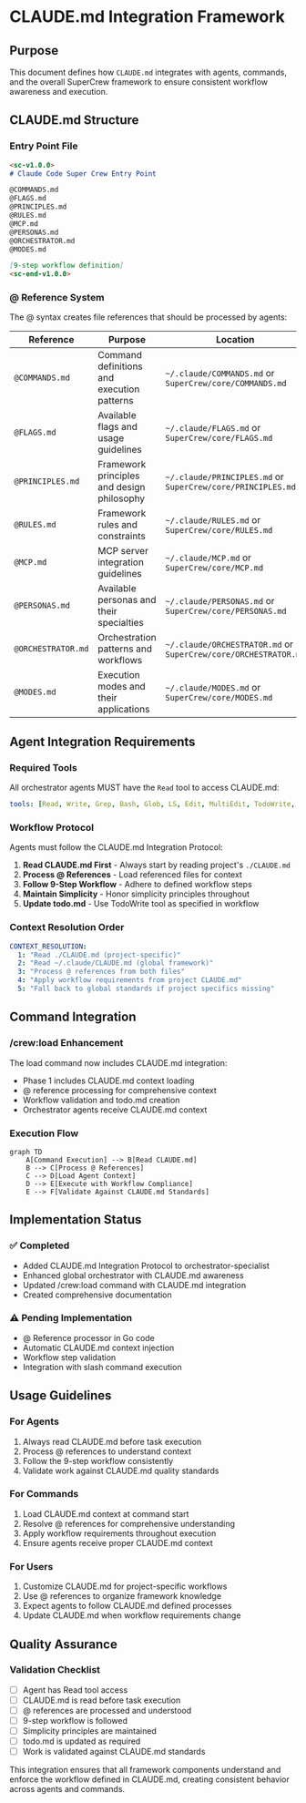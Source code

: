# CLAUDE.md Integration Framework

## Purpose
This document defines how `CLAUDE.md` integrates with agents, commands, and the overall SuperCrew framework to ensure consistent workflow awareness and execution.

## CLAUDE.md Structure

### Entry Point File
```markdown
<sc-v1.0.0>
# Claude Code Super Crew Entry Point

@COMMANDS.md
@FLAGS.md
@PRINCIPLES.md
@RULES.md
@MCP.md
@PERSONAS.md
@ORCHESTRATOR.md
@MODES.md

[9-step workflow definition]
<sc-end-v1.0.0>
```

### @ Reference System
The @ syntax creates file references that should be processed by agents:

| Reference | Purpose | Location |
|-----------|---------|----------|
| `@COMMANDS.md` | Command definitions and execution patterns | `~/.claude/COMMANDS.md` or `SuperCrew/core/COMMANDS.md` |
| `@FLAGS.md` | Available flags and usage guidelines | `~/.claude/FLAGS.md` or `SuperCrew/core/FLAGS.md` |
| `@PRINCIPLES.md` | Framework principles and design philosophy | `~/.claude/PRINCIPLES.md` or `SuperCrew/core/PRINCIPLES.md` |
| `@RULES.md` | Framework rules and constraints | `~/.claude/RULES.md` or `SuperCrew/core/RULES.md` |
| `@MCP.md` | MCP server integration guidelines | `~/.claude/MCP.md` or `SuperCrew/core/MCP.md` |
| `@PERSONAS.md` | Available personas and their specialties | `~/.claude/PERSONAS.md` or `SuperCrew/core/PERSONAS.md` |
| `@ORCHESTRATOR.md` | Orchestration patterns and workflows | `~/.claude/ORCHESTRATOR.md` or `SuperCrew/core/ORCHESTRATOR.md` |
| `@MODES.md` | Execution modes and their applications | `~/.claude/MODES.md` or `SuperCrew/core/MODES.md` |

## Agent Integration Requirements

### Required Tools
All orchestrator agents MUST have the `Read` tool to access CLAUDE.md:
```yaml
tools: [Read, Write, Grep, Bash, Glob, LS, Edit, MultiEdit, TodoWrite, Task]
```

### Workflow Protocol
Agents must follow the CLAUDE.md Integration Protocol:

1. **Read CLAUDE.md First** - Always start by reading project's `./CLAUDE.md`
2. **Process @ References** - Load referenced files for context
3. **Follow 9-Step Workflow** - Adhere to defined workflow steps
4. **Maintain Simplicity** - Honor simplicity principles throughout
5. **Update todo.md** - Use TodoWrite tool as specified in workflow

### Context Resolution Order
```yaml
CONTEXT_RESOLUTION:
  1: "Read ./CLAUDE.md (project-specific)"
  2: "Read ~/.claude/CLAUDE.md (global framework)"
  3: "Process @ references from both files"
  4: "Apply workflow requirements from project CLAUDE.md"
  5: "Fall back to global standards if project specifics missing"
```

## Command Integration

### /crew:load Enhancement
The load command now includes CLAUDE.md integration:
- Phase 1 includes CLAUDE.md context loading
- @ reference processing for comprehensive context
- Workflow validation and todo.md creation
- Orchestrator agents receive CLAUDE.md context

### Execution Flow
```mermaid
graph TD
    A[Command Execution] --> B[Read CLAUDE.md]
    B --> C[Process @ References]
    C --> D[Load Agent Context]
    D --> E[Execute with Workflow Compliance]
    E --> F[Validate Against CLAUDE.md Standards]
```

## Implementation Status

### ✅ Completed
- Added CLAUDE.md Integration Protocol to orchestrator-specialist
- Enhanced global orchestrator with CLAUDE.md awareness
- Updated /crew:load command with CLAUDE.md integration
- Created comprehensive documentation

### ⚠️ Pending Implementation
- @ Reference processor in Go code
- Automatic CLAUDE.md context injection
- Workflow step validation
- Integration with slash command execution

## Usage Guidelines

### For Agents
1. Always read CLAUDE.md before task execution
2. Process @ references to understand context
3. Follow the 9-step workflow consistently
4. Validate work against CLAUDE.md quality standards

### For Commands
1. Load CLAUDE.md context at command start
2. Resolve @ references for comprehensive understanding
3. Apply workflow requirements throughout execution
4. Ensure agents receive proper CLAUDE.md context

### For Users
1. Customize CLAUDE.md for project-specific workflows
2. Use @ references to organize framework knowledge
3. Expect agents to follow CLAUDE.md defined processes
4. Update CLAUDE.md when workflow requirements change

## Quality Assurance

### Validation Checklist
- [ ] Agent has Read tool access
- [ ] CLAUDE.md is read before task execution
- [ ] @ references are processed and understood
- [ ] 9-step workflow is followed
- [ ] Simplicity principles are maintained
- [ ] todo.md is updated as required
- [ ] Work is validated against CLAUDE.md standards

This integration ensures that all framework components understand and enforce the workflow defined in CLAUDE.md, creating consistent behavior across agents and commands.
